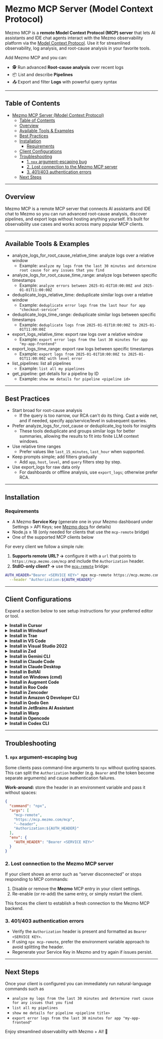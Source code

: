 # Mezmo MCP Server (Model Context Protocol)

Mezmo MCP is a **remote Model Context Protocol (MCP) server** that lets AI assistants and IDE chat agents interact with the Mezmo observability platform via the [Model Context Protocol](https://modelcontextprotocol.info/). Use it for streamlined observability, log analysis, and root-cause analysis in your favorite tools.

Add Mezmo MCP and you can:

- 🕵️ Run advanced **Root-cause analysis** over recent logs
- 📦 List and describe **Pipelines**
- 📤 Export and filter **Logs** with powerful query syntax

---

## Table of Contents

- [Mezmo MCP Server (Model Context Protocol)](#mezmo-mcp-server-model-context-protocol)
  - [Table of Contents](#table-of-contents)
  - [Overview](#overview)
  - [Available Tools \& Examples](#available-tools--examples)
  - [Best Practices](#best-practices)
  - [Installation](#installation)
    - [Requirements](#requirements)
  - [Client Configurations](#client-configurations)
  - [Troubleshooting](#troubleshooting)
    - [1. `npx` argument-escaping bug](#1-npx-argument-escaping-bug)
    - [2. Lost connection to the Mezmo MCP server](#2-lost-connection-to-the-mezmo-mcp-server)
    - [3. 401/403 authentication errors](#3-401403-authentication-errors)
  - [Next Steps](#next-steps)

---

## Overview

Mezmo MCP is a remote MCP server that connects AI assistants and IDE chat to Mezmo so you can run advanced root-cause analysis, discover pipelines, and export logs without hosting anything yourself. It’s built for observability use cases and works across many popular MCP clients.

---


## Available Tools & Examples

- analyze_logs_for_root_cause_relative_time: analyze logs over a relative window
  - Example: `analyze my logs from the last 30 minutes and determine root cause for any issues that you find`
- analyze_logs_for_root_cause_time_range: analyze logs between specific timestamps
  - Example: `analyze errors between 2025-01-01T10:00:00Z and 2025-01-01T11:00:00Z`
- deduplicate_logs_relative_time: deduplicate similar logs over a relative window
  - Example: `deduplicate error logs from the last hour for app "checkout-service"`
- deduplicate_logs_time_range: deduplicate similar logs between specific timestamps
  - Example: `deduplicate logs from 2025-01-01T10:00:00Z to 2025-01-01T11:00:00Z`
- export_logs_relative_time: export raw logs over a relative window
  - Example: `export error logs from the last 30 minutes for app "my-app-frontend"`
- export_logs_time_range: export raw logs between specific timestamps
  - Example: `export logs from 2025-01-01T10:00:00Z to 2025-01-01T11:00:00Z with level error`
- list_pipelines: list all pipelines
  - Example: `list all my pipelines`
- get_pipeline: get details for a pipeline by ID
  - Example: `show me details for pipeline <pipeline id>`

---

## Best Practices

- Start broad for root-cause analysis
  - If the query is too narrow, our RCA can't do its thing. Cast a wide net, and if needed, specify app/service/level in subsequent queries.
- Prefer analyze_logs_for_root_cause or deduplicate_log tools for insights
  - These tools deduplicate and groups similar logs for better summaries, allowing the results to fit into finite LLM context windows.
- Use relative time ranges
  - Prefer values like `last_15_minutes`, `last_hour` when supported.
- Keep prompts simple; add filters gradually
  - Add `app`, `host`, `level`, and `query` filters step by step.
- Use export_logs for raw data only
  - For dashboards or offline analysis, use `export_logs`; otherwise prefer RCA.

---

## Installation

### Requirements

- A Mezmo **Service Key** (generate one in your Mezmo dashboard under Settings > API Keys; see [Mezmo docs](https://docs.mezmo.com/docs/ingestion-key#ingestion-and-service-keys) for details)
- Node.js ≥ 18 (only needed for clients that use the `mcp-remote` bridge)
- One of the supported MCP clients below

For every client we follow a simple rule:

1. **Supports remote URL? →** configure it with a `url` that points to `https://mcp.mezmo.com/mcp` and include the `Authorization` header.
2. **StdIO-only client? →** use the [`mcp-remote`](https://www.npmjs.com/package/mcp-remote) bridge:

```bash
AUTH_HEADER="Bearer <SERVICE KEY>" npx mcp-remote https://mcp.mezmo.com/mcp \
  --header "Authorization:${AUTH_HEADER}"
```

---

## Client Configurations

Expand a section below to see setup instructions for your preferred editor or tool.

<!-- ------------------------------------------------------------------ -->
<details>
<summary><b>Install in Cursor</b></summary>

Cursor **natively supports remote MCP servers**, so you only need a remote configuration.

[![Install Mezmo MCP Server in Cursor](https://cursor.com/deeplink/mcp-install-dark.svg)](cursor://anysphere.cursor-deeplink/mcp/install?name=mezmo&config=eyJ1cmwiOiJodHRwczovL21jcC5tZXptby5jb20vbWNwIiwiaGVhZGVycyI6eyJBdXRob3JpemF0aW9uIjoiQmVhcmVyIDxTRVJWSUNFIEtFWT4ifX0=)

*Clicking the **Install MCP Server** badge opens Cursor and automatically adds the `mezmo` entry to your `~/.cursor/mcp.json` with a placeholder for the Service Key. After it’s created, edit the file and replace `<SERVICE KEY>` with your actual Mezmo service key. Restart Cursor for changes to take effect. The final configuration should look like the example below.*

```json
{
  "mcpServers": {
    "mezmo": {
      "url": "https://mcp.mezmo.com/mcp",
      "headers": {
        "Authorization": "Bearer <SERVICE KEY>"
      }
    }
  }
}
```

</details>

<!-- ------------------------------------------------------------------ -->
<details>
<summary><b>Install in Windsurf</b></summary>

Windsurf also supports remote servers via the `serverUrl` field.

```json
{
  "mcpServers": {
    "mezmo": {
      "serverUrl": "https://mcp.mezmo.com/mcp",
      "headers": {
        "Authorization": "Bearer <SERVICE KEY>"
      }
    }
  }
}
```

</details>

<!-- ------------------------------------------------------------------ -->
<details>
<summary><b>Install in Trae</b></summary>

```json
{
  "mcpServers": {
    "mezmo": {
      "url": "https://mcp.mezmo.com/mcp",
      "headers": {
        "Authorization": "Bearer <SERVICE KEY>"
      }
    }
  }
}
```

</details>

<!-- ------------------------------------------------------------------ -->
<details>
<summary><b>Install in VS Code</b></summary>

VS Code’s Copilot Chat supports remote MCP servers with HTTP transport.

```json
"mcp": {
  "servers": {
    "mezmo": {
      "type": "http",
      "url": "https://mcp.mezmo.com/mcp",
      "headers": {
        "Authorization": "Bearer <SERVICE KEY>"
      }
    }
  }
}
```

</details>

<!-- ------------------------------------------------------------------ -->
<details>
<summary><b>Install in Visual Studio 2022</b></summary>

```json
{
  "mcp": {
    "servers": {
      "mezmo": {
        "type": "http",
        "url": "https://mcp.mezmo.com/mcp",
        "headers": {
          "Authorization": "Bearer <SERVICE KEY>"
        }
      }
    }
  }
}
```

</details>

<!-- ------------------------------------------------------------------ -->
<details>
<summary><b>Install in Zed</b></summary>

Zed **does not support remote URLs** yet, so use the `mcp-remote` bridge.

```json
{
  "context_servers": {
    "Mezmo": {
      "command": {
        "path": "npx",
        "args": [
          "mcp-remote",
          "https://mcp.mezmo.com/mcp",
          "--header",
          "Authorization:${AUTH_HEADER}"
        ],
        "env": {
          "AUTH_HEADER": "Bearer <SERVICE KEY>"
        }
      },
      "settings": {}
    }
  }
}
```

</details>

<!-- ------------------------------------------------------------------ -->
<details>
<summary><b>Install in Gemini CLI</b></summary>

```json
{
  "mcpServers": {
    "mezmo": {
      "command": "npx",
      "args": [
        "mcp-remote",
        "https://mcp.mezmo.com/mcp",
        "--header",
        "Authorization:${AUTH_HEADER}"
      ],
      "env": {
        "AUTH_HEADER": "Bearer <SERVICE KEY>"
      }
    }
  }
}
```

</details>

<!-- ------------------------------------------------------------------ -->
<details>
<summary><b>Install in Claude Code</b></summary>

Claude Code supports remote URLs:

```bash
claude mcp add --transport http mezmo https://mcp.mezmo.com/mcp \
  --header "Authorization: Bearer <SERVICE KEY>"
```

</details>

<!-- ------------------------------------------------------------------ -->
<details>
<summary><b>Install in Claude Desktop</b></summary>

```json
{
  "mcpServers": {
    "Mezmo": {
      "command": "npx",
      "args": [
        "mcp-remote",
        "https://mcp.mezmo.com/mcp",
        "--header",
        "Authorization:${AUTH_HEADER}"
      ],
      "env": {
        "AUTH_HEADER": "Bearer <SERVICE KEY>"
      }
    }
  }
}
```

</details>

<!-- ------------------------------------------------------------------ -->
<details>
<summary><b>Install in BoltAI</b></summary>

```json
{
  "mcpServers": {
    "mezmo": {
      "command": "npx",
      "args": [
        "mcp-remote",
        "https://mcp.mezmo.com/mcp",
        "--header",
        "Authorization:${AUTH_HEADER}"
      ],
      "env": {
        "AUTH_HEADER": "Bearer <SERVICE KEY>"
      }
    }
  }
}
```

</details>

<!-- ------------------------------------------------------------------ -->
<details>
<summary><b>Install on Windows (cmd)</b></summary>

```json
{
  "mcpServers": {
    "mezmo": {
      "command": "cmd",
      "args": [
        "/c",
        "npx",
        "mcp-remote",
        "https://mcp.mezmo.com/mcp",
        "--header",
        "Authorization:${AUTH_HEADER}"
      ],
      "env": {
        "AUTH_HEADER": "Bearer <SERVICE KEY>"
      }
    }
  }
}
```

</details>

<!-- ------------------------------------------------------------------ -->
<details>
<summary><b>Install in Augment Code</b></summary>

Add a new MCP and enter:

```bash
AUTH_HEADER="Bearer <SERVICE KEY>" npx mcp-remote https://mcp.mezmo.com/mcp \
  --header "Authorization:${AUTH_HEADER}"
```

</details>

<!-- ------------------------------------------------------------------ -->
<details>
<summary><b>Install in Roo Code</b></summary>

Roo Code supports remote URLs:

```json
{
  "mcpServers": {
    "mezmo": {
      "type": "streamable-http",
      "url": "https://mcp.mezmo.com/mcp",
      "headers": {
        "Authorization": "Bearer <SERVICE KEY>"
      }
    }
  }
}
```

</details>

<!-- ------------------------------------------------------------------ -->
<details>
<summary><b>Install in Zencoder</b></summary>

```json
{
  "command": "npx",
  "args": [
    "mcp-remote",
    "https://mcp.mezmo.com/mcp",
    "--header",
    "Authorization:${AUTH_HEADER}"
  ],
  "env": {
    "AUTH_HEADER": "Bearer <SERVICE KEY>"
  }
}
```

</details>

<!-- ------------------------------------------------------------------ -->
<details>
<summary><b>Install in Amazon Q Developer CLI</b></summary>

```json
{
  "mcpServers": {
    "mezmo": {
      "command": "npx",
      "args": [
        "mcp-remote",
        "https://mcp.mezmo.com/mcp",
        "--header",
        "Authorization:${AUTH_HEADER}"
      ],
      "env": {
        "AUTH_HEADER": "Bearer <SERVICE KEY>"
      }
    }
  }
}
```

</details>

<!-- ------------------------------------------------------------------ -->
<details>
<summary><b>Install in Qodo Gen</b></summary>

Qodo Gen supports remote URLs:

```json
{
  "mcpServers": {
    "mezmo": {
      "url": "https://mcp.mezmo.com/mcp",
      "headers": {
        "Authorization": "Bearer <SERVICE KEY>"
      }
    }
  }
}
```

</details>

<!-- ------------------------------------------------------------------ -->
<details>
<summary><b>Install in JetBrains AI Assistant</b></summary>

```json
{
  "mcpServers": {
    "mezmo": {
      "command": "npx",
      "args": [
        "mcp-remote",
        "https://mcp.mezmo.com/mcp",
        "--header",
        "Authorization:${AUTH_HEADER}"
      ],
      "env": {
        "AUTH_HEADER": "Bearer <SERVICE KEY>"
      }
    }
  }
}
```

</details>

<!-- ------------------------------------------------------------------ -->
<details>
<summary><b>Install in Warp</b></summary>

```json
{
  "Mezmo": {
    "command": "npx",
    "args": [
      "mcp-remote",
      "https://mcp.mezmo.com/mcp",
      "--header",
      "Authorization:${AUTH_HEADER}"
    ],
    "env": {
      "AUTH_HEADER": "Bearer <SERVICE KEY>"
    },
    "working_directory": null,
    "start_on_launch": true
  }
}
```

</details>

<!-- ------------------------------------------------------------------ -->
<details>
<summary><b>Install in Opencode</b></summary>

Opencode supports remote URLs:

```json
"mcp": {
  "mezmo": {
    "type": "remote",
    "url": "https://mcp.mezmo.com/mcp",
    "headers": {
      "Authorization": "Bearer <SERVICE KEY>"
    },
    "enabled": true
  }
}
```

</details>

<!-- ------------------------------------------------------------------ -->
<details>
<summary><b>Install in Codex CLI</b></summary>

Add to `~/.codex/config.toml`:

```toml
[mcp_servers.mezmo]
command = "npx"
args = [
  "mcp-remote",
  "https://mcp.mezmo.com/mcp",
  "--header",
  "Authorization:${AUTH_HEADER}",
]
env = { AUTH_HEADER = "Bearer <SERVICE KEY>" }
```

Codex [defaults to being sandboxed](https://github.com/openai/codex/blob/main/docs/sandbox.md), so you'll also need to give it network access. If you want to run in a sandbox mode of `workspace-write` for example, add this:
```toml
[sandbox_workspace_write]
network_access = true
```

You can either start with a flag like `codex --sandbox workspace-write` or set a default mode with:

```toml
sandbox_mode = "workspace-write"
```

</details>


---

## Troubleshooting

### 1. `npx` argument-escaping bug

Some clients pass command-line arguments to `npx` without quoting spaces. This can split the `Authorization` header (e.g. `Bearer` and the token become separate arguments) and cause authentication failures.

**Work-around:** store the header in an environment variable and pass it without spaces:

```json
{
  "command": "npx",
  "args": [
    "mcp-remote",
    "https://mcp.mezmo.com/mcp",
    "--header",
    "Authorization:${AUTH_HEADER}"
  ],
  "env": {
    "AUTH_HEADER": "Bearer <SERVICE KEY>"
  }
}
```

### 2. Lost connection to the Mezmo MCP server

If your client shows an error such as “server disconnected” or stops responding to MCP commands:

1. Disable or remove the **Mezmo** MCP entry in your client settings.
2. Re-enable (or re-add) the same entry, or simply restart the client.

This forces the client to establish a fresh connection to the Mezmo MCP backend.

### 3. 401/403 authentication errors

- Verify the `Authorization` header is present and formatted as `Bearer <SERVICE KEY>`.
- If using `npx mcp-remote`, prefer the environment variable approach to avoid splitting the header.
- Regenerate your Service Key in Mezmo and try again if issues persist.

---

## Next Steps

Once your client is configured you can immediately run natural-language commands such as

- `analyze my logs from the last 30 minutes and determine root cause for any issues that you find`
- `list all my pipelines`
- `show me details for pipeline <pipeline title>`
- `export error logs from the last 30 minutes for app "my-app-frontend"`

Enjoy streamlined observability with Mezmo + AI! 🎉
